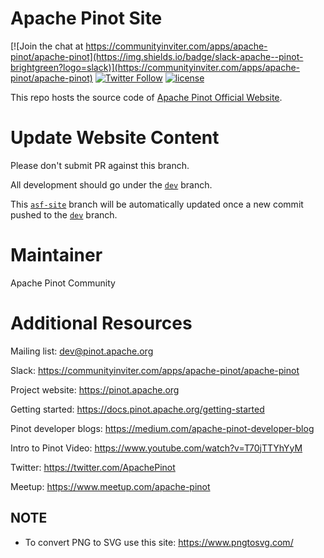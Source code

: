 Apache Pinot Site
=================

[![Join the chat at https://communityinviter.com/apps/apache-pinot/apache-pinot](https://img.shields.io/badge/slack-apache--pinot-brightgreen?logo=slack)](https://communityinviter.com/apps/apache-pinot/apache-pinot)
[![Twitter Follow](https://img.shields.io/twitter/follow/apachepinot.svg?label=Follow&style=social)](https://twitter.com/intent/follow?screen_name=apachepinot)
[![license](https://img.shields.io/github/license/apache/pinot.svg)](LICENSE)

This repo hosts the source code of [Apache Pinot Official Website](https://pinot.apache.org/).

Update Website Content
======================

Please don't submit PR against this branch.

All development should go under the [`dev`](https://github.com/apache/incubator-pinot-site/tree/dev) branch.

This [`asf-site`](https://github.com/apache/incubator-pinot-site/tree/asf-site) branch will be automatically updated once a new commit pushed to the [`dev`](https://github.com/apache/incubator-pinot-site/tree/dev) branch.


Maintainer
==========

Apache Pinot Community

Additional Resources
====================

Mailing list: dev@pinot.apache.org

Slack: https://communityinviter.com/apps/apache-pinot/apache-pinot

Project website: https://pinot.apache.org

Getting started: https://docs.pinot.apache.org/getting-started

Pinot developer blogs: https://medium.com/apache-pinot-developer-blog

Intro to Pinot Video: https://www.youtube.com/watch?v=T70jTTYhYyM

Twitter: https://twitter.com/ApachePinot

Meetup: https://www.meetup.com/apache-pinot

## NOTE

- To convert PNG to SVG use this site: https://www.pngtosvg.com/
